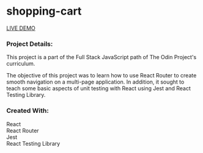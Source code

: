 # shopping-cart

[LIVE DEMO](https://nekoliav.github.io/shopping-cart/)

<h3>Project Details:</h3>
<p>This project is a part of the Full Stack JavaScript path of The Odin Project's curriculum.</p>
<p>The objective of this project was to learn how to use React Router to create smooth navigation on a multi-page application. In addition, it sought to teach some basic aspects of unit testing with React using Jest and React Testing Library.</p>

<h3>Created With:</h3>
React<br>
React Router<br>
Jest<br>
React Testing Library <br>
